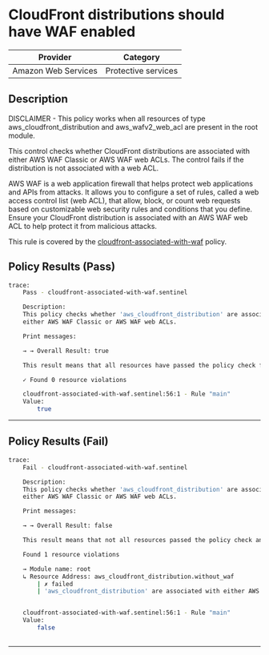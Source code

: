 # CloudFront distributions should have WAF enabled

| Provider            |       Category      |
|---------------------| --------------------|
| Amazon Web Services | Protective services |

## Description

DISCLAIMER - This policy works when all resources of type aws_cloudfront_distribution and aws_wafv2_web_acl are present in the root module.

This control checks whether CloudFront distributions are associated with either AWS WAF Classic or AWS WAF web ACLs. The control fails if the distribution is not associated with a web ACL.

AWS WAF is a web application firewall that helps protect web applications and APIs from attacks. It allows you to configure a set of rules, called a web access control list (web ACL), that allow, block, or count web requests based on customizable web security rules and conditions that you define. Ensure your CloudFront distribution is associated with an AWS WAF web ACL to help protect it from malicious attacks.

This rule is covered by the [cloudfront-associated-with-waf](https://github.com/hashicorp/policy-library-NIST-Policy-Set-for-AWS-Terraform/blob/main/policies/cloudfront/cloudfront-associated-with-waf.sentinel) policy.

## Policy Results (Pass)
```bash
trace:
    Pass - cloudfront-associated-with-waf.sentinel

    Description:
    This policy checks whether 'aws_cloudfront_distribution' are associated with
    either AWS WAF Classic or AWS WAF web ACLs.

    Print messages:

    → → Overall Result: true

    This result means that all resources have passed the policy check for the policy cloudfront-associated-with-waf.

    ✓ Found 0 resource violations

    cloudfront-associated-with-waf.sentinel:56:1 - Rule "main"
    Value:
        true

```

---

## Policy Results (Fail)
```bash
trace:
    Fail - cloudfront-associated-with-waf.sentinel

    Description:
    This policy checks whether 'aws_cloudfront_distribution' are associated with
    either AWS WAF Classic or AWS WAF web ACLs.

    Print messages:

    → → Overall Result: false

    This result means that not all resources passed the policy check and the protected behavior is not allowed for the policy cloudfront-associated-with-waf.

    Found 1 resource violations

    → Module name: root
    ↳ Resource Address: aws_cloudfront_distribution.without_waf
        | ✗ failed
        | 'aws_cloudfront_distribution' are associated with either AWS WAF Classic or AWS WAF web ACLs. Refer to https://docs.aws.amazon.com/securityhub/latest/userguide/cloudfront-controls.html#cloudfront-6 for more details.


    cloudfront-associated-with-waf.sentinel:56:1 - Rule "main"
    Value:
        false
        
```
---